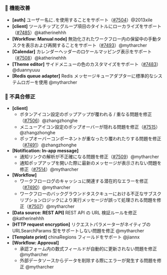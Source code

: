### 🚀 機能改善

* **[auth]** ユーザー名に`.`を使用することをサポート（[#7504](https://github.com/nocobase/nocobase/pull/7504)）@2013xile
* **[client]** ツールチップとグループ項目のタイトルにローカライズをサポート（[#7485](https://github.com/nocobase/nocobase/pull/7485)）@katherinehhh
* **[Workflow: Manual node]** 無効化されたワークフロー内の保留中の手動タスクを表示および再開することをサポート（[#7493](https://github.com/nocobase/nocobase/pull/7493)）@mytharcher
* **[Calendar]** カレンダーヘッダーのロケールマッピング表示をサポート（[#7508](https://github.com/nocobase/nocobase/pull/7508)）@katherinehhh
* **[Theme editor]** サイドメニューの色のカスタマイズをサポート（[#7483](https://github.com/nocobase/nocobase/pull/7483)）@duannyuuu
* **[Redis queue adapter]** Redis メッセージキューアダプターに標準的なシステムロガーを使用 @mytharcher

### 🐛 不具合修正

* **[client]**
  * ボタンアイコン設定のポップアップが覆われる / 重なる問題を修正（[#7506](https://github.com/nocobase/nocobase/pull/7506)）@zhangzhonghe
  * メニューアイコン設定のポップオーバーが隠れる問題を修正（[#7515](https://github.com/nocobase/nocobase/pull/7515)）@zhangzhonghe
  * ポップオーバーコンポーネントが重なったり覆われたりする問題を修正（[#7491](https://github.com/nocobase/nocobase/pull/7491)）@zhangzhonghe
* **[Notification: In-app message]**
  * 通知リンクの解析が不正確になる問題を修正（[#7509](https://github.com/nocobase/nocobase/pull/7509)）@mytharcher
  * 通知ポップアップを開いた際に最新のメッセージが表示されない問題を修正（[#7514](https://github.com/nocobase/nocobase/pull/7514)）@mytharcher
* **[Workflow]**
  * ワークフローログのキャッシュに関連する潜在的なエラーを修正（[#7490](https://github.com/nocobase/nocobase/pull/7490)）@mytharcher
  * ワークフローのバックグラウンドタスクキューにおける不正なサブスクリプションロジックにより実行メッセージが誤って処理される問題を修正（[#7507](https://github.com/nocobase/nocobase/pull/7507)）@mytharcher
* **[Data source: REST API]** REST API の URL 検証ルールを修正 @katherinehhh
* **[HTTP request encryption]** リクエストパラメーターがネイティブの URLSearchParams 型をサポートしない問題を修正 @mytharcher
* **[Template print]** chinaRegions フィールドをサポート @jiannx
* **[Workflow: Approval]**
  * 承認フォーム内の数式フィールドが自動的に更新されない問題を修正 @mytharcher
  * 外部データソースからデータを削除する際にエラーが発生する問題を修正 @mytharcher
